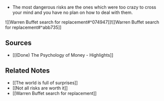- The most dangerous risks are the ones which were too crazy to cross your mind and you have no plan on how to deal with them.

![[Warren Buffet search for replacement#^074947]]![[Warren Buffet search for replacement#^abb735]]
## Sources
- [[(Done) The Psychology of Money - Highlights]]

## Related Notes
- [[The world is full of surprises]]
- [[Not all risks are worth it]]
- [[Warren Buffet search for replacement]]